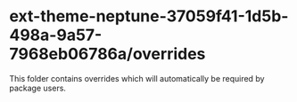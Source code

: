 # ext-theme-neptune-37059f41-1d5b-498a-9a57-7968eb06786a/overrides

This folder contains overrides which will automatically be required by package users.
